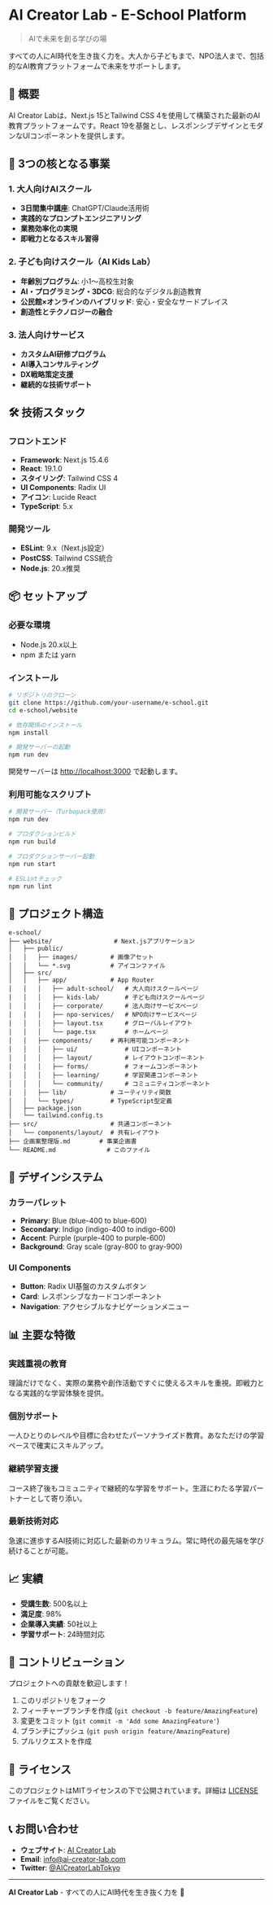 # AI Creator Lab - E-School Platform

> AIで未来を創る学びの場

すべての人にAI時代を生き抜く力を。大人から子どもまで、NPO法人まで、包括的なAI教育プラットフォームで未来をサポートします。

## 🌟 概要

AI Creator Labは、Next.js 15とTailwind CSS 4を使用して構築された最新のAI教育プラットフォームです。React 19を基盤とし、レスポンシブデザインとモダンなUIコンポーネントを提供します。

## 🚀 3つの核となる事業

### 1. 大人向けAIスクール
- **3日間集中講座**: ChatGPT/Claude活用術
- **実践的なプロンプトエンジニアリング**
- **業務効率化の実現**
- **即戦力となるスキル習得**

### 2. 子ども向けスクール（AI Kids Lab）
- **年齢別プログラム**: 小1〜高校生対象
- **AI・プログラミング・3DCG**: 総合的なデジタル創造教育
- **公民館×オンラインのハイブリッド**: 安心・安全なサードプレイス
- **創造性とテクノロジーの融合**

### 3. 法人向けサービス
- **カスタムAI研修プログラム**
- **AI導入コンサルティング**
- **DX戦略策定支援**
- **継続的な技術サポート**

## 🛠️ 技術スタック

### フロントエンド
- **Framework**: Next.js 15.4.6
- **React**: 19.1.0
- **スタイリング**: Tailwind CSS 4
- **UI Components**: Radix UI
- **アイコン**: Lucide React
- **TypeScript**: 5.x

### 開発ツール
- **ESLint**: 9.x（Next.js設定）
- **PostCSS**: Tailwind CSS統合
- **Node.js**: 20.x推奨

## 📦 セットアップ

### 必要な環境
- Node.js 20.x以上
- npm または yarn

### インストール

```bash
# リポジトリのクローン
git clone https://github.com/your-username/e-school.git
cd e-school/website

# 依存関係のインストール
npm install

# 開発サーバーの起動
npm run dev
```

開発サーバーは [http://localhost:3000](http://localhost:3000) で起動します。

### 利用可能なスクリプト

```bash
# 開発サーバー（Turbopack使用）
npm run dev

# プロダクションビルド
npm run build

# プロダクションサーバー起動
npm run start

# ESLintチェック
npm run lint
```

## 📁 プロジェクト構造

```
e-school/
├── website/                 # Next.jsアプリケーション
│   ├── public/             
│   │   ├── images/         # 画像アセット
│   │   └── *.svg           # アイコンファイル
│   ├── src/
│   │   ├── app/            # App Router
│   │   │   ├── adult-school/   # 大人向けスクールページ
│   │   │   ├── kids-lab/       # 子ども向けスクールページ
│   │   │   ├── corporate/      # 法人向けサービスページ
│   │   │   ├── npo-services/   # NPO向けサービスページ
│   │   │   ├── layout.tsx      # グローバルレイアウト
│   │   │   └── page.tsx        # ホームページ
│   │   ├── components/     # 再利用可能コンポーネント
│   │   │   ├── ui/             # UIコンポーネント
│   │   │   ├── layout/         # レイアウトコンポーネント
│   │   │   ├── forms/          # フォームコンポーネント
│   │   │   ├── learning/       # 学習関連コンポーネント
│   │   │   └── community/      # コミュニティコンポーネント
│   │   ├── lib/            # ユーティリティ関数
│   │   └── types/          # TypeScript型定義
│   ├── package.json
│   └── tailwind.config.ts
├── src/                    # 共通コンポーネント
│   └── components/layout/  # 共有レイアウト
├── 企画案整理版.md        # 事業企画書
└── README.md              # このファイル
```

## 🎨 デザインシステム

### カラーパレット
- **Primary**: Blue (blue-400 to blue-600)
- **Secondary**: Indigo (indigo-400 to indigo-600)
- **Accent**: Purple (purple-400 to purple-600)
- **Background**: Gray scale (gray-800 to gray-900)

### UI Components
- **Button**: Radix UI基盤のカスタムボタン
- **Card**: レスポンシブなカードコンポーネント
- **Navigation**: アクセシブルなナビゲーションメニュー

## 📊 主要な特徴

### 実践重視の教育
理論だけでなく、実際の業務や創作活動ですぐに使えるスキルを重視。即戦力となる実践的な学習体験を提供。

### 個別サポート
一人ひとりのレベルや目標に合わせたパーソナライズド教育。あなただけの学習ペースで確実にスキルアップ。

### 継続学習支援
コース終了後もコミュニティで継続的な学習をサポート。生涯にわたる学習パートナーとして寄り添い。

### 最新技術対応
急速に進歩するAI技術に対応した最新のカリキュラム。常に時代の最先端を学び続けることが可能。

## 📈 実績

- **受講生数**: 500名以上
- **満足度**: 98%
- **企業導入実績**: 50社以上
- **学習サポート**: 24時間対応

## 🤝 コントリビューション

プロジェクトへの貢献を歓迎します！

1. このリポジトリをフォーク
2. フィーチャーブランチを作成 (`git checkout -b feature/AmazingFeature`)
3. 変更をコミット (`git commit -m 'Add some AmazingFeature'`)
4. ブランチにプッシュ (`git push origin feature/AmazingFeature`)
5. プルリクエストを作成

## 📄 ライセンス

このプロジェクトはMITライセンスの下で公開されています。詳細は [LICENSE](LICENSE) ファイルをご覧ください。

## 📞 お問い合わせ

- **ウェブサイト**: [AI Creator Lab](https://example.com)
- **Email**: info@ai-creator-lab.com
- **Twitter**: [@AICreatorLabTokyo](https://twitter.com/AICreatorLabTokyo)

---

**AI Creator Lab** - すべての人にAI時代を生き抜く力を 🚀